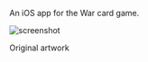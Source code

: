 An iOS app for the War card game.

![screenshot](https://cloud.githubusercontent.com/assets/12720744/16882084/09b77d72-4a72-11e6-8583-4f85e1a56ab3.png)

Original artwork

